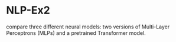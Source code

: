 # NLP-Ex2
compare three different neural models: two versions of Multi-Layer Perceptrons (MLPs) and a pretrained Transformer model.
